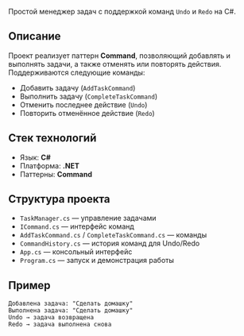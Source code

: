 Простой менеджер задач с поддержкой команд `Undo` и `Redo` на C#.

## Описание

Проект реализует паттерн **Command**, позволяющий добавлять и выполнять задачи, а также отменять или повторять действия. Поддерживаются следующие команды:

- Добавить задачу (`AddTaskCommand`)
- Выполнить задачу (`CompleteTaskCommand`)
- Отменить последнее действие (`Undo`)
- Повторить отменённое действие (`Redo`)

## Стек технологий

- Язык: **C#**
- Платформа: **.NET**
- Паттерны: **Command**

## Структура проекта

- `TaskManager.cs` — управление задачами
- `ICommand.cs` — интерфейс команд
- `AddTaskCommand.cs` / `CompleteTaskCommand.cs` — команды
- `CommandHistory.cs` — история команд для Undo/Redo
- `App.cs` — консольный интерфейс
- `Program.cs` — запуск и демонстрация работы

## Пример

```plaintext
Добавлена задача: "Сделать домашку"
Выполнена задача: "Сделать домашку"
Undo → задача возвращена
Redo → задача выполнена снова
